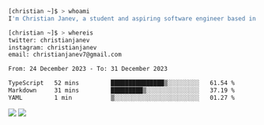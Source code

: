```bash
[christian ~]$ > whoami
I'm Christian Janev, a student and aspiring software engineer based in Chicago, IL
```
```bash
[christian ~]$ > whereis
twitter: christianjanev
instagram: christianjanev
email: christianjanev7@gmail.com
```
<!--START_SECTION:waka-->

```txt
From: 24 December 2023 - To: 31 December 2023

TypeScript   52 mins         ███████████████▒░░░░░░░░░   61.54 %
Markdown     31 mins         █████████▒░░░░░░░░░░░░░░░   37.19 %
YAML         1 min           ▒░░░░░░░░░░░░░░░░░░░░░░░░   01.27 %
```

<!--END_SECTION:waka-->

![](https://hit.yhype.me/github/profile?user_id=145863877)
![](https://komarev.com/ghpvc/?username=christianjanev)
